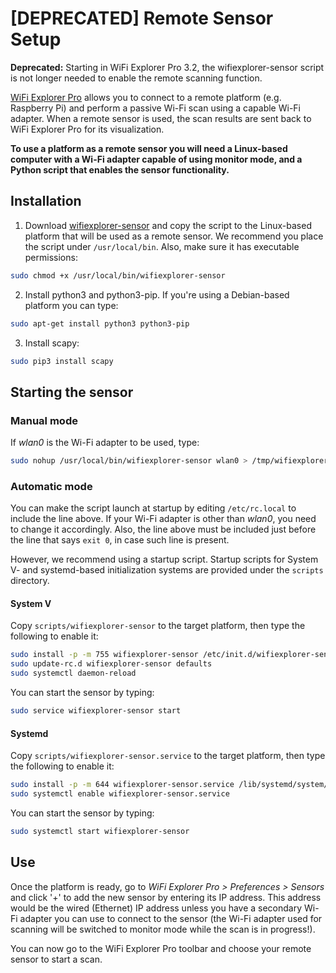 # [DEPRECATED] Remote Sensor Setup

**Deprecated:** Starting in WiFi Explorer Pro 3.2, the wifiexplorer-sensor script is not longer needed to enable the remote scanning function.

[WiFi Explorer Pro](https://www.intuitibits.com/products/wifi-explorer-pro) allows you to connect to a remote platform (e.g. Raspberry Pi) and perform a passive Wi-Fi scan using a capable Wi-Fi adapter. When a remote sensor is used, the scan results are sent back to WiFi Explorer Pro for its visualization.

**To use a platform as a remote sensor you will need a Linux-based computer with a Wi-Fi adapter capable of using monitor mode, and a Python script that enables the sensor functionality.**

## Installation

1. Download [wifiexplorer-sensor](../master/wifiexplorer-sensor) and copy the script to the Linux-based platform that will be used as a remote sensor. We recommend you place the script under ```/usr/local/bin```. Also, make sure it has executable permissions: 

```bash
sudo chmod +x /usr/local/bin/wifiexplorer-sensor
```

2. Install python3 and python3-pip. If you're using a Debian-based platform you can type: 

```bash
sudo apt-get install python3 python3-pip
```

3. Install scapy:

```bash
sudo pip3 install scapy
```

## Starting the sensor

### Manual mode

If _wlan0_ is the Wi-Fi adapter to be used, type: 

```bash
sudo nohup /usr/local/bin/wifiexplorer-sensor wlan0 > /tmp/wifiexplorer-sensor.log 2>&1 &
```

### Automatic mode

You can make the script launch at startup by editing ```/etc/rc.local``` to include the line above. If your Wi-Fi adapter is other than _wlan0_, you need to change it accordingly. Also, the line above must be included just before the line that says ```exit 0```, in case such line is present.

However, we recommend using a startup script. Startup scripts for System V- and systemd-based initialization systems are provided under the ```scripts``` directory.

#### System V

Copy ```scripts/wifiexplorer-sensor``` to the target platform, then type the following to enable it:
  
```bash
sudo install -p -m 755 wifiexplorer-sensor /etc/init.d/wifiexplorer-sensor
sudo update-rc.d wifiexplorer-sensor defaults
sudo systemctl daemon-reload
```

You can start the sensor by typing:
  
```bash
sudo service wifiexplorer-sensor start
```

#### Systemd

Copy ```scripts/wifiexplorer-sensor.service``` to the target platform, then type the following to enable it:
  
```bash
sudo install -p -m 644 wifiexplorer-sensor.service /lib/systemd/system/wifiexplorer-sensor.service
sudo systemctl enable wifiexplorer-sensor.service
```

You can start the sensor by typing:
  
```bash
sudo systemctl start wifiexplorer-sensor
```

## Use

Once the platform is ready, go to _WiFi Explorer Pro > Preferences > Sensors_ and click '+' to add the new sensor by entering its IP address. This address would be the wired (Ethernet) IP address unless you have a secondary Wi-Fi adapter you can use to connect to the sensor (the Wi-Fi adapter used for scanning will be switched to monitor mode while the scan is in progress!).

You can now go to the WiFi Explorer Pro toolbar and choose your remote sensor to start a scan.
